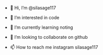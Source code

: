 - 👋 Hi, I’m @silasage117
- 👀 I’m interested in code 
- 🌱 I’m currently learning  noting
- 💞️ I’m looking to collaborate on github 

- 📫 How to reach me instagram silasage117

<!---
silasage117/silasage117 is a ✨ special ✨ repository because its `README.md` (this file) appears on your GitHub profile.
You can click the Preview link to take a look at your changes.
--->
